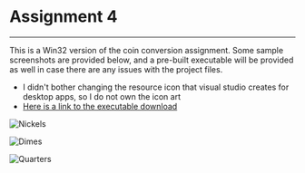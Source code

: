 # Assignment 4
--------------------------
This is a Win32 version of the coin conversion assignment. Some sample screenshots are provided below, and a pre-built executable will be provided as well in case there are any issues with the project files.
- I didn't bother changing the resource icon that visual studio creates for desktop apps, so I do not own the icon art
- [Here is a link to the executable download](https://github.com/TigerCipher/COSCAssignments/releases/tag/Prebuilt)

![Nickels](https://i.imgur.com/9MkHO6b.png)

![Dimes](https://i.imgur.com/oKGfSBv.png)

![Quarters](https://i.imgur.com/56CQ9a8.png)